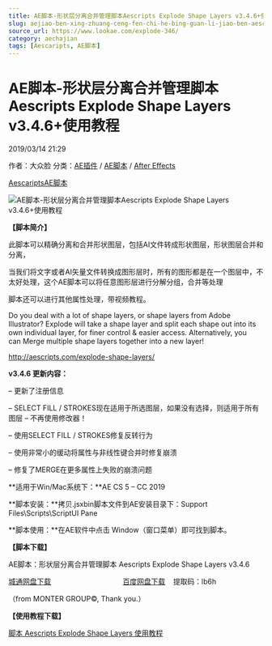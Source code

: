```yaml
---
title: AE脚本-形状层分离合并管理脚本Aescripts Explode Shape Layers v3.4.6+使用教程
slug: aejiao-ben-xing-zhuang-ceng-fen-chi-he-bing-guan-li-jiao-ben-aescripts-explode-shape-layers-v3-4-6-shi-yong-jiao-cheng
source_url: https://www.lookae.com/explode-346/
category: aechajian
tags: [Aescaripts, AE脚本]
---
```

# AE脚本-形状层分离合并管理脚本Aescripts Explode Shape Layers v3.4.6+使用教程

2019/03/14 21:29

作者：大众脸
分类：[AE插件](https://www.lookae.com/after-effects/aechajian/) / [AE脚本](https://www.lookae.com/after-effects/aescripts/) / [After Effects](https://www.lookae.com/after-effects/)

[Aescaripts](https://www.lookae.com/tag/aescaripts/)[AE脚本](https://www.lookae.com/tag/ae%e8%84%9a%e6%9c%ac/)

![AE脚本-形状层分离合并管理脚本Aescripts Explode Shape Layers v3.4.6+使用教程](https://www.lookae.com/wp-content/uploads/2015/08/Explode-Shape.jpg "AE脚本-形状层分离合并管理脚本Aescripts Explode Shape Layers v3.4.6+使用教程-LookAE.com")

[](https://cloud.video.taobao.com//play/u/705956171/p/1/e/6/t/1/28847805.mp4?_=1")

**【脚本简介】**

此脚本可以精确分离和合并形状图层，包括AI文件转成形状图层，形状图层合并和分离，

当我们将文字或者AI矢量文件转换成图形层时，所有的图形都是在一个图层中，不太好处理，这个AE脚本可以将任意图形层进行分解分组，合并等处理

脚本还可以进行其他属性处理，带视频教程。

Do you deal with a lot of shape layers, or shape layers from Adobe Illustrator? Explode will take a shape layer and split each shape out into its own individual layer, for finer control & easier access. Alternatively, you can Merge multiple shape layers together into a new layer!

http://aescripts.com/explode-shape-layers/

**v3.4.6 更新内容：**

– 更新了注册信息

– SELECT FILL / STROKES现在适用于所选图层，如果没有选择，则适用于所有图层 – 不再使用修改器！

– 使用SELECT FILL / STROKES修复反转行为

– 使用非常小的缓动将属性与非线性键合并时修复崩溃

– 修复了MERGE在更多属性上失败的崩溃问题

**适用于Win/Mac系统下：**AE CS 5 – CC 2019

**脚本安装：**拷贝.jsxbin脚本文件到AE安装目录下：Support Files\Scripts\ScriptUI Pane

**脚本使用：**在AE软件中点击 Window（窗口菜单）即可找到脚本。

**【脚本下载】**

AE脚本：形状层分离合并管理脚本 Aescripts Explode Shape Layers v3.4.6

[城通网盘下载](https://lookae.ctfile.com/fs/680462-350848767)                                    [百度网盘下载](https://pan.baidu.com/s/11NlAPFpK9UBwEFR9fO4URA%20)    提取码：lb6h

（from MONTER GROUP©, Thank you.）

**【使用教程下载】**

[脚本 Aescripts Explode Shape Layers 使用教程](https://lookae.ctfile.com/fs/PRa185943232)
